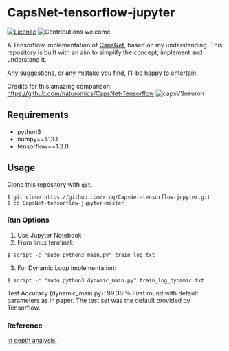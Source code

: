 # CapsNet-tensorflow-jupyter

[![License](https://img.shields.io/badge/license-Apache%202.0-blue.svg?style=plastic)](https://opensource.org/licenses/Apache-2.0) ![Contributions welcome](https://img.shields.io/badge/contributions-welcome-brightgreen.svg?style=plastic)

A Tensorflow implementation of [CapsNet](https://arxiv.org/abs/1710.09829), based on my understanding. This repository is built with an aim to simplify the concept, implement and understand it.

Any suggestions, or any mistake you find, I'll be happy to entertain.

Credits for this amazing comparison: <https://github.com/naturomics/CapsNet-Tensorflow> ![capsVSneuron](capsuleVSneuron.png)

## Requirements

- python3
- numpy==1.13.1
- tensorflow==1.3.0

## Usage

Clone this repository with `git`.

```
$ git clone https://github.com/rrqq/CapsNet-tensorflow-jupyter.git
$ cd CapsNet-tensorflow-jupyter-master
```

### Run Options

1. Use Jupyter Notebook
2. From linux terminal:

  ```
  $ script -c "sudo python3 main.py" train_log.txt
  ```

3. For Dynamic Loop implementation:

  ```
  $ script -c "sudo python3 dynamic_main.py" train_log_dynamic.txt
  ```

  Test Accuracy (dynamic_main.py): 99.38 % First round with default parameters as in paper. The test set was the default provided by Tensorflow.

### Reference

[In depth analysis.](https://github.com/naturomics/CapsNet-Tensorflow)
